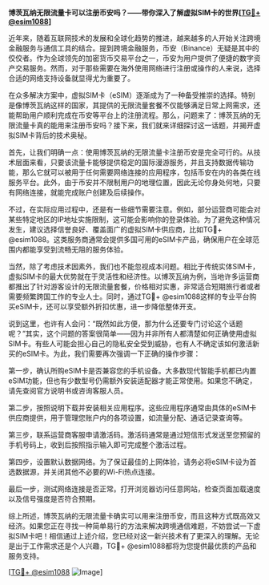 **博茨瓦纳无限流量卡可以注册币安吗？——带你深入了解虚拟SIM卡的世界[[TG💪+ @esim1088](https://t.me/s/esim1088)]**

近年来，随着互联网技术的发展和全球化趋势的推进，越来越多的人开始关注跨境金融服务与通信工具的结合。提到跨境金融服务，币安（Binance）无疑是其中的佼佼者。作为全球领先的加密货币交易平台之一，币安为用户提供了便捷的数字资产交易服务。然而，对于那些需要在海外使用网络进行注册或操作的人来说，选择合适的网络支持设备就显得尤为重要了。

在众多解决方案中，虚拟SIM卡（eSIM）逐渐成为了一种备受推崇的选择。特别是像博茨瓦纳这样的国家，其提供的无限流量套餐不仅能够满足日常上网需求，还能帮助用户顺利完成在币安等平台上的注册流程。那么，问题来了：博茨瓦纳的无限流量卡真的能用来注册币安吗？接下来，我们就来详细探讨这一话题，并揭开虚拟SIM卡背后的技术奥秘。

首先，让我们明确一点：使用博茨瓦纳的无限流量卡注册币安是完全可行的。从技术层面来看，只要该流量卡能够提供稳定的国际漫游服务，并且支持数据传输功能，那么它就可以被用于任何需要网络连接的应用程序，包括币安在内的各类在线服务平台。此外，由于币安并不限制用户的地理位置，因此无论你身处何地，只要有网络连接，就能完成账户创建及后续操作。

不过，在实际应用过程中，还是有一些细节需要注意。例如，部分运营商可能会对某些特定地区的IP地址实施限制，这可能会影响你的登录体验。为了避免这种情况发生，建议选择信誉良好、覆盖面广的虚拟SIM卡供应商，比如TG💪+ @esim1088。这类服务商通常会提供多国可用的eSIM卡产品，确保用户在全球范围内都能享受到流畅无阻的服务体验。

当然，除了考虑技术因素外，我们也不能忽视成本问题。相比于传统实体SIM卡，虚拟SIM卡的最大优势就在于灵活性和经济性。以博茨瓦纳为例，当地许多运营商都推出了针对游客设计的无限流量套餐，价格相对实惠，非常适合短期旅行者或者需要频繁跨国工作的专业人士。同时，通过TG💪+ @esim1088这样的专业平台购买eSIM卡，还可以享受额外折扣优惠，进一步降低整体开支。

说到这里，也许有人会问：“既然如此方便，那为什么还要专门讨论这个话题呢？”其实，这个问题的答案很简单——因为并非所有人都清楚如何正确使用虚拟SIM卡。有些人可能会担心自己的隐私安全受到威胁，也有人不确定该如何激活新买的eSIM卡。为此，我们需要再次强调一下正确的操作步骤：

第一步，确认所购eSIM卡是否兼容您的手机设备。大多数现代智能手机都已内置eSIM功能，但也有少数型号仍需额外安装适配器才能正常使用。如果您不确定，请先查阅官方说明书或咨询客服人员。

第二步，按照说明下载并安装相关应用程序。这些应用程序通常由具体的eSIM卡供应商提供，用于管理您账户内的各项设置，如流量分配、通话记录查询等。

第三步，联系运营商客服申请激活码。激活码通常是通过短信形式发送至您预留的手机号码上，收到后按照指示输入即可完成整个激活过程。

第四步，设置默认数据网络。为了保证最佳的上网体验，请务必将eSIM卡设为首选数据源，并关闭其他不必要的Wi-Fi热点连接。

最后一步，测试网络连接是否正常。打开浏览器访问任意网站，检查页面加载速度以及信号强度是否符合预期。

综上所述，博茨瓦纳的无限流量卡确实可以用来注册币安，而且这种方式既高效又经济。如果您正在寻找一种简单易行的方法来解决跨境通信难题，不妨尝试一下虚拟SIM卡吧！相信通过上述介绍，您已经对这一新兴技术有了更深入的理解。无论是出于工作需求还是个人兴趣，TG💪+ @esim1088都将为您提供最优质的产品和服务支持。

[[TG💪+ @esim1088](https://t.me/s/esim1088) ![Image](https://i.postimg.cc/4NQfJmqS/Snipaste-2025-05-13-00-14-12.png)]